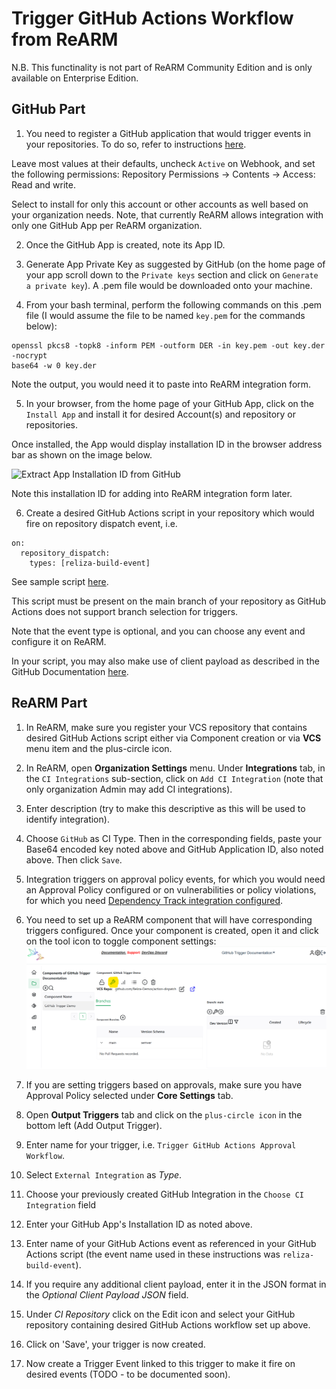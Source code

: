 # Trigger GitHub Actions Workflow from ReARM

N.B. This functinality is not part of ReARM Community Edition and is only available on Enterprise Edition.

## GitHub Part
1. You need to register a GitHub application that would trigger events in your repositories. To do so, refer to instructions [here](https://docs.github.com/en/apps/creating-github-apps/registering-a-github-app/registering-a-github-app#registering-a-github-app).

Leave most values at their defaults, uncheck `Active` on Webhook, and set the following permissions:
Repository Permissions -> Contents -> Access: Read and write.

Select to install for only this account or other accounts as well based on your organization needs. Note, that currently ReARM allows integration with only one GitHub App per ReARM organization.

2. Once the GitHub App is created, note its App ID.

3. Generate App Private Key as suggested by GitHub (on the home page of your app scroll down to the `Private keys` section and click on `Generate a private key`). A .pem file would be downloaded onto your machine.

4. From your bash terminal, perform the following commands on this .pem file (I would assume the file to be named `key.pem` for the commands below):

```
openssl pkcs8 -topk8 -inform PEM -outform DER -in key.pem -out key.der -nocrypt
base64 -w 0 key.der
```

Note the output, you would need it to paste into ReARM integration form.

5. In your browser, from the home page of your GitHub App, click on the `Install App` and install it for desired Account(s) and repository or repositories.

Once installed, the App would display installation ID in the browser address bar as shown on the image below.

![Extract App Installation ID from GitHub](https://worklifenotes.com/wp-content/uploads/2020/05/image-3-1024x453.png)

Note this installation ID for adding into ReARM integration form later.

6. Create a desired GitHub Actions script in your repository which would fire on repository dispatch event, i.e.

```
on:
  repository_dispatch:
    types: [reliza-build-event]
```

See sample script [here](https://github.com/Reliza-Demos/action-dispatch/blob/main/.github/workflows/workflow.yml).

This script must be present on the main branch of your repository as GitHub Actions does not support branch selection for triggers.

Note that the event type is optional, and you can choose any event and configure it on ReARM.

In your script, you may also make use of client payload as described in the GitHub Documentation [here](https://docs.github.com/en/actions/writing-workflows/choosing-when-your-workflow-runs/events-that-trigger-workflows#repository_dispatch).

## ReARM Part

1. In ReARM, make sure you register your VCS repository that contains desired GitHub Actions script either via Component creation or via **VCS** menu item and the plus-circle icon.

2. In ReARM, open **Organization Settings** menu. Under **Integrations** tab, in the `CI Integrations` sub-section, click on `Add CI Integration` (note that only organization Admin may add CI integrations). 

3. Enter description (try to make this descriptive as this will be used to identify integration).

4. Choose `GitHub` as CI Type. Then in the corresponding fields, paste your Base64 encoded key noted above and GitHub Application ID, also noted above. Then click `Save`.

5. Integration triggers on approval policy events, for which you would need an Approval Policy configured or on vulnerabilities or policy violations, for which you need [Dependency Track integration configured](./dtrack).

6. You need to set up a ReARM component that will have corresponding triggers configured. Once your component is created, open it and click on the tool icon to toggle component settings:
![Toggle Component Settings in Reliza Hub UI](images/component-settings-icon.png)

7. If you are setting triggers based on approvals, make sure you have Approval Policy selected under **Core Settings** tab.

8. Open **Output Triggers** tab and click on the `plus-circle icon` in the bottom left (Add Output Trigger).

9. Enter name for your trigger, i.e. `Trigger GitHub Actions Approval Workflow`.

10. Select `External Integration` as *Type*.

11. Choose your previously created GitHub Integration in the `Choose CI Integration` field

12. Enter your GitHub App's Installation ID as noted above.

13. Enter name of your GitHub Actions event as referenced in your GitHub Actions script (the event name used in these instructions was `reliza-build-event`).

14. If you require any additional client payload, enter it in the JSON format in the *Optional Client Payload JSON* field.

15. Under *CI Repository* click on the Edit icon and select your GitHub repository containing desired GitHub Actions workflow set up above.

16. Click on 'Save', your trigger is now created.

17. Now create a Trigger Event linked to this trigger to make it fire on desired events (TODO - to be documented soon).